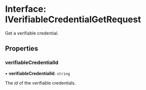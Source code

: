 # Interface: IVerifiableCredentialGetRequest

Get a verifiable credential.

## Properties

### verifiableCredentialId

• **verifiableCredentialId**: `string`

The id of the verifiable credentials.
